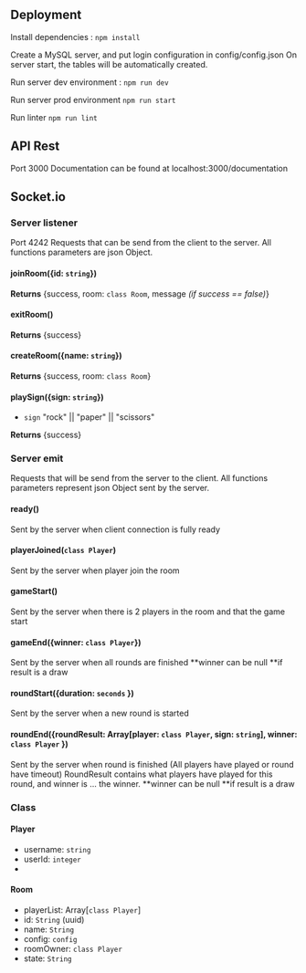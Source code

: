 
## Deployment
Install dependencies :
```npm install```

Create a MySQL server, and put login configuration in config/config.json
On server start, the tables will be automatically created.

Run server dev environment :
```npm run dev```

Run server prod environment
```npm run start```

Run linter
```npm run lint```
## API Rest
Port 3000
Documentation can be found at localhost:3000/documentation
## Socket.io
### Server listener
Port 4242
Requests that can be send from the client to the server. All functions parameters are json Object.
#### joinRoom({id: `string`})
**Returns** {success, room: `class Room`, message *(if success == false)*}

#### exitRoom()
**Returns** {success}

#### createRoom({name: `string`})
**Returns** {success, room: `class Room`}

#### playSign({sign: `string`})
- `sign` "rock" || "paper" || "scissors"

**Returns** {success}

### Server emit
Requests that will be send from the server to the client. All functions parameters represent json Object sent by the server.
#### ready()
Sent by the server when client connection is fully ready

#### playerJoined(`class Player`)
Sent by the server when player join the room

#### gameStart()
Sent by the server when there is 2 players in the room and that the game start

#### gameEnd({winner: `class Player`})
Sent by the server when all rounds are finished
**winner can be null **if result is a draw

#### roundStart({duration: `seconds` })
Sent by the server when a new round is started

#### roundEnd({roundResult: Array[player: `class Player`, sign: `string`], winner: `class Player` })
Sent by the server when round is finished (All players have played or round have timeout)
RoundResult contains what players have played for this round, and winner is ... the winner.
**winner can be null **if result is a draw

### Class

#### Player
- username: `string`
- userId: `integer`
-
#### Room
- playerList: Array[`class Player`]
- id: `String` (uuid)
- name: `String`
- config: `config`
- roomOwner: `class Player`
- state: `String`
